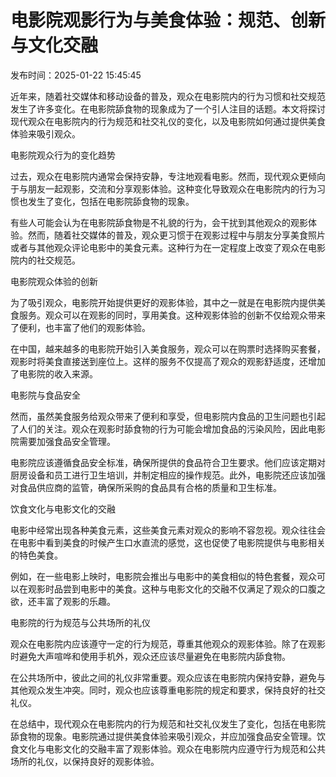# 电影院观影行为与美食体验：规范、创新与文化交融

发布时间：2025-01-22 15:45:45

近年来，随着社交媒体和移动设备的普及，观众在电影院内的行为习惯和社交规范发生了许多变化。在电影院舔食物的现象成为了一个引人注目的话题。本文将探讨现代观众在电影院内的行为规范和社交礼仪的变化，以及电影院如何通过提供美食体验来吸引观众。

电影院观众行为的变化趋势

过去，观众在电影院内通常会保持安静，专注地观看电影。然而，现代观众更倾向于与朋友一起观影，交流和分享观影体验。这种变化导致观众在电影院内的行为习惯也发生了变化，包括在电影院舔食物的现象。

有些人可能会认为在电影院舔食物是不礼貌的行为，会干扰到其他观众的观影体验。然而，随着社交媒体的普及，观众更习惯于在观影过程中与朋友分享美食照片或者与其他观众评论电影中的美食元素。这种行为在一定程度上改变了观众在电影院内的社交规范。

电影院观众体验的创新

为了吸引观众，电影院开始提供更好的观影体验，其中之一就是在电影院内提供美食服务。观众可以在观影的同时，享用美食。这种观影体验的创新不仅给观众带来了便利，也丰富了他们的观影体验。

在中国，越来越多的电影院开始引入美食服务，观众可以在购票时选择购买套餐，观影时将美食直接送到座位上。这样的服务不仅提高了观众的观影舒适度，还增加了电影院的收入来源。

电影院与食品安全

然而，虽然美食服务给观众带来了便利和享受，但电影院内食品的卫生问题也引起了人们的关注。观众在观影时舔食物的行为可能会增加食品的污染风险，因此电影院需要加强食品安全管理。

电影院应该遵循食品安全标准，确保所提供的食品符合卫生要求。他们应该定期对厨房设备和员工进行卫生培训，并制定相应的操作规范。此外，电影院还应该加强对食品供应商的监管，确保所采购的食品具有合格的质量和卫生标准。

饮食文化与电影文化的交融

电影中经常出现各种美食元素，这些美食元素对观众的影响不容忽视。观众往往会在电影中看到美食的时候产生口水直流的感觉，这也促使了电影院提供与电影相关的特色美食。

例如，在一些电影上映时，电影院会推出与电影中的美食相似的特色套餐，观众可以在观影时品尝到电影中的美食。这种与电影文化的交融不仅满足了观众的口腹之欲，还丰富了观影的乐趣。

电影院的行为规范与公共场所的礼仪

观众在电影院内应该遵守一定的行为规范，尊重其他观众的观影体验。除了在观影时避免大声喧哗和使用手机外，观众还应该尽量避免在电影院内舔食物。

在公共场所中，彼此之间的礼仪非常重要。观众应该在电影院内保持安静，避免与其他观众发生冲突。同时，观众也应该尊重电影院的规定和要求，保持良好的社交礼仪。

在总结中，现代观众在电影院内的行为规范和社交礼仪发生了变化，包括在电影院舔食物的现象。电影院通过提供美食体验来吸引观众，并应加强食品安全管理。饮食文化与电影文化的交融丰富了观影体验。观众在电影院内应遵守行为规范和公共场所的礼仪，以保持良好的观影体验。
